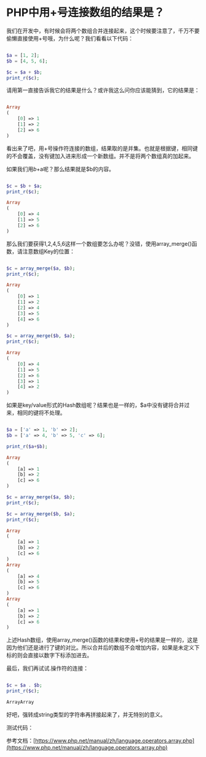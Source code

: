 # PHP中用+号连接数组的结果是？

我们在开发中，有时候会将两个数组合并连接起来，这个时候要注意了，千万不要偷懒直接使用+号哦，为什么呢？我们看看以下代码：

```php

$a = [1, 2];
$b = [4, 5, 6];

$c = $a + $b;
print_r($c);

```

请用第一直接告诉我它的结果是什么？或许我这么问你应该能猜到，它的结果是：

```php

Array
(
    [0] => 1
    [1] => 2
    [2] => 6
)

```

看出来了吧，用+号操作符连接的数组，结果取的是并集。也就是根据键，相同键的不会覆盖，没有键加入进来形成一个新数组。并不是将两个数组真的加起来。

如果我们用$b+$a呢？那么结果就是$b的内容。

```php

$c = $b + $a;
print_r($c);

Array
(
    [0] => 4
    [1] => 5
    [2] => 6
)

```

那么我们要获得1,2,4,5,6这样一个数组要怎么办呢？没错，使用array_merge()函数，请注意数组Key的位置：

```php

$c = array_merge($a, $b);
print_r($c);

Array
(
    [0] => 1
    [1] => 2
    [2] => 4
    [3] => 5
    [4] => 6
)

$c = array_merge($b, $a);
print_r($c);

Array
(
    [0] => 4
    [1] => 5
    [2] => 6
    [3] => 1
    [4] => 2
)

```

如果是key/value形式的Hash数组呢？结果也是一样的，$a中没有键将合并过来，相同的键将不处理。

```php

$a = ['a' => 1, 'b' => 2];
$b = ['a' => 4, 'b' => 5, 'c' => 6];

print_r($a+$b);

Array
(
    [a] => 1
    [b] => 2
    [c] => 6
)

$c = array_merge($a, $b);
print_r($c);

$c = array_merge($b, $a);
print_r($c);

Array
(
    [a] => 1
    [b] => 2
    [c] => 6
)
Array
(
    [a] => 4
    [b] => 5
    [c] => 6
)
Array
(
    [a] => 1
    [b] => 2
    [c] => 6
)

```

上述Hash数组，使用array_merge()函数的结果和使用+号的结果是一样的，这是因为他们还是进行了键的对比。所以合并后的数组不会增加内容，如果是未定义下标的则会直接以数字下标添加进去。

最后，我们再试试.操作符的连接：

```php

$c = $a . $b;
print_r($c);

ArrayArray

```

好吧，强转成string类型的字符串再拼接起来了，并无特别的意义。

测试代码：[]()

参考文档：[https://www.php.net/manual/zh/language.operators.array.php](https://www.php.net/manual/zh/language.operators.array.php)